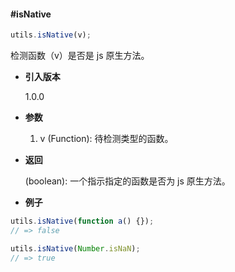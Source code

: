 #### #isNative

```javascript
utils.isNative(v);
```

检测函数（v）是否是 js 原生方法。

- **引入版本**

    1.0.0

- **参数**

    1. v (Function): 待检测类型的函数。

- **返回**

    (boolean): 一个指示指定的函数是否为 js 原生方法。

- **例子**

```javascript
utils.isNative(function a() {});
// => false

utils.isNative(Number.isNaN);
// => true
```
